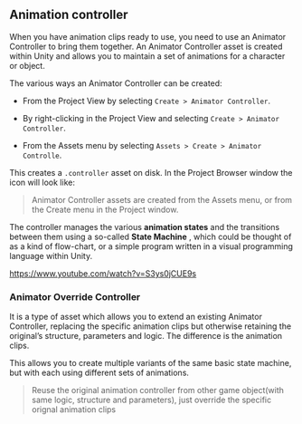 ## Animation controller
When you have animation clips ready to use, you need to use an Animator Controller to bring them together. An Animator Controller asset is created within Unity and allows you to maintain a set of animations for a character or object.
 
 
The various ways an Animator Controller can be created:

- From the Project View by selecting `Create > Animator Controller`.

- By right-clicking in the Project View and selecting `Create > Animator Controller`.

- From the Assets menu by selecting `Assets > Create > Animator Controlle`.

This creates a `.controller` asset on disk. In the Project Browser window the icon will look like:

> Animator Controller assets are created from the Assets menu, or from the Create menu in the Project window.

The controller manages the various **animation states** and the transitions between them using a so-called **State Machine**
, which could be thought of as a kind of flow-chart, or a simple program written in a visual programming language within Unity.

https://www.youtube.com/watch?v=S3ys0jCUE9s


###  Animator Override Controller
It is a type of asset which allows you to extend an existing Animator Controller, replacing the specific animation clips but otherwise retaining the original’s structure, parameters and logic. The difference is the animation clips. 

This allows you to create multiple variants of the same basic state machine, but with each using different sets of animations.

> Reuse the original animation controller from other game object(with same logic, structure and parameters), just override the specific orignal animation clips


